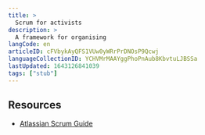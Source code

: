 ```yaml
---
title: >
  Scrum for activists
description: >
  A framework for organising
langCode: en
articleID: cFVbykAyQFS1VUw0yWRrPrDNOsP9Qcwj
languageCollectionID: YCHVMrMAAYggPhoPnAub8KbvtuLJBSSa
lastUpdated: 1643126841039
tags: ["stub"]
---
```


## Resources

-   [Atlassian Scrum Guide](https://www.atlassian.com/agile/scrum)